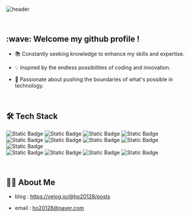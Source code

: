 ![header](https://capsule-render.vercel.app/api?type=cylinder&text=iOSDeveloper&color=gradient)

<br/>

<h2>:wave: Welcome my github profile ! </h2>


   * 📚 Constantly seeking knowledge to enhance my skills and expertise.
   
   * 💡 Inspired by the endless possibilities of coding and innovation.
   
   * 🚀 Passionate about pushing the boundaries of what's possible in technology.

 <br/>

<h2>🛠️ Tech Stack</h2>
   
![Static Badge](https://img.shields.io/badge/Swift-orange)
![Static Badge](https://img.shields.io/badge/ObjectiveC-orange)
![Static Badge](https://img.shields.io/badge/UIkit-black)
![Static Badge](https://img.shields.io/badge/RxSwift-hotpink)
 <br/>
![Static Badge](https://img.shields.io/badge/CoreData-navy) 
![Static Badge](https://img.shields.io/badge/SwiftData-gray) 
![Static Badge](https://img.shields.io/badge/Realm-purple) 
![Static Badge](https://img.shields.io/badge/socketIO-black)
![Static Badge](https://img.shields.io/badge/Firebase-red)
 <br/>
![Static Badge](https://img.shields.io/badge/Slack-purple)
![Static Badge](https://img.shields.io/badge/Figma-pink)
![Static Badge](https://img.shields.io/badge/Notion-white)
![Static Badge](https://img.shields.io/badge/Git%26Github-gray)

<br/>

<h2>🧑‍💻 About Me</h2>

   * blog : https://velog.io/@ho20128/posts

   * email : ho20128@naver.com


<br/>
<br/>



